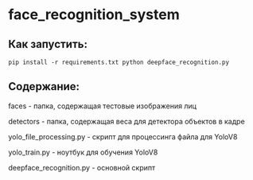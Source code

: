 # face_recognition_system
## Как запустить:
`
pip install -r requirements.txt
python deepface_recognition.py
`
## Содержание:
faces - папка, содержащая тестовые изображения лиц

detectors - папка, содержащая веса для детектора объектов в кадре

yolo_file_processing.py - скрипт для процессинга файла для YoloV8

yolo_train.py - ноутбук для обучения YoloV8

deepface_recognition.py - основной скрипт
